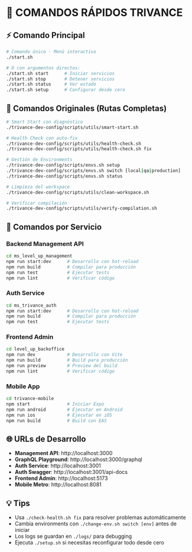# 🚀 COMANDOS RÁPIDOS TRIVANCE

## ⚡ Comando Principal

```bash
# Comando único - Menú interactivo
./start.sh

# O con argumentos directos:
./start.sh start      # Iniciar servicios
./start.sh stop       # Detener servicios
./start.sh status     # Ver estado
./start.sh setup      # Configurar desde cero
```

## 📁 Comandos Originales (Rutas Completas)

```bash
# Smart Start con diagnóstico
./trivance-dev-config/scripts/utils/smart-start.sh

# Health Check con auto-fix
./trivance-dev-config/scripts/utils/health-check.sh
./trivance-dev-config/scripts/utils/health-check.sh fix

# Gestión de Environments
./trivance-dev-config/scripts/envs.sh setup
./trivance-dev-config/scripts/envs.sh switch [local|qa|production]
./trivance-dev-config/scripts/envs.sh status

# Limpieza del workspace
./trivance-dev-config/scripts/utils/clean-workspace.sh

# Verificar compilación
./trivance-dev-config/scripts/utils/verify-compilation.sh
```

## 🔧 Comandos por Servicio

### Backend Management API
```bash
cd ms_level_up_management
npm run start:dev      # Desarrollo con hot-reload
npm run build          # Compilar para producción
npm run test           # Ejecutar tests
npm run lint           # Verificar código
```

### Auth Service
```bash
cd ms_trivance_auth
npm run start:dev      # Desarrollo con hot-reload
npm run build          # Compilar para producción
npm run test           # Ejecutar tests
```

### Frontend Admin
```bash
cd level_up_backoffice
npm run dev            # Desarrollo con Vite
npm run build          # Build para producción
npm run preview        # Preview del build
npm run lint           # Verificar código
```

### Mobile App
```bash
cd trivance-mobile
npm start              # Iniciar Expo
npm run android        # Ejecutar en Android
npm run ios            # Ejecutar en iOS
npm run build          # Build con EAS
```

## 🌐 URLs de Desarrollo

- **Management API**: http://localhost:3000
- **GraphQL Playground**: http://localhost:3000/graphql
- **Auth Service**: http://localhost:3001
- **Auth Swagger**: http://localhost:3001/api-docs
- **Frontend Admin**: http://localhost:5173
- **Mobile Metro**: http://localhost:8081

## 💡 Tips

- Usa `./check-health.sh fix` para resolver problemas automáticamente
- Cambia environments con `./change-env.sh switch [env]` antes de iniciar
- Los logs se guardan en `./logs/` para debugging
- Ejecuta `./setup.sh` si necesitas reconfigurar todo desde cero
